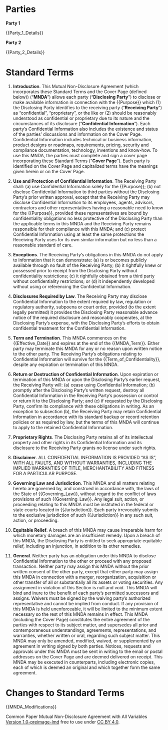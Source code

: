 # Parties

**Party 1**

{{Party_1_Details}}

**Party 2**

{{Party_2_Details}}

# Standard Terms

1. **Introduction**. This Mutual Non-Disclosure Agreement (which incorporates these Standard Terms and the Cover Page (defined below)) (“**MNDA**”) allows each party (“**Disclosing Party**”) to disclose or make available information in connection with the {{Purpose}} which (1) the Disclosing Party identifies to the receiving party (“**Receiving Party**”) as “confidential”, “proprietary”, or the like or (2) should be reasonably understood as confidential or proprietary due to its nature and the circumstances of its disclosure (“**Confidential Information**”). Each party’s Confidential Information also includes the existence and status of the parties’ discussions and information on the Cover Page. Confidential Information includes technical or business information, product designs or roadmaps, requirements, pricing, security and compliance documentation, technology, inventions and know-how. To use this MNDA, the parties must complete and sign a cover page incorporating these Standard Terms (“**Cover Page**”). Each party is identified on the Cover Page and capitalized terms have the meanings given herein or on the Cover Page.

2. **Use and Protection of Confidential Information**. The Receiving Party shall: (a) use Confidential Information solely for the {{Purpose}}; (b) not disclose Confidential Information to third parties without the Disclosing Party’s prior written approval, except that the Receiving Party may disclose Confidential Information to its employees, agents, advisors, contractors and other representatives having a reasonable need to know for the {{Purpose}}, provided these representatives are bound by confidentiality obligations no less protective of the Disclosing Party than the applicable terms in this MNDA and the Receiving Party remains responsible for their compliance with this MNDA; and (c) protect Confidential Information using at least the same protections the Receiving Party uses for its own similar information but no less than a reasonable standard of care.

3. **Exceptions**. The Receiving Party’s obligations in this MNDA do not apply to information that it can demonstrate: (a) is or becomes publicly available through no fault of the Receiving Party; (b) it rightfully knew or possessed prior to receipt from the Disclosing Party without confidentiality restrictions; (c) it rightfully obtained from a third party without confidentiality restrictions; or (d) it independently developed without using or referencing the Confidential Information.

4. **Disclosures Required by Law**. The Receiving Party may disclose Confidential Information to the extent required by law, regulation or regulatory authority, subpoena or court order, provided (to the extent legally permitted) it provides the Disclosing Party reasonable advance notice of the required disclosure and reasonably cooperates, at the Disclosing Party’s expense, with the Disclosing Party’s efforts to obtain confidential treatment for the Confidential Information.

5. **Term and Termination**. This MNDA commences on the {{Effective_Date}} and expires at the end of the {{MNDA_Term}}. Either party may terminate this MNDA for any or no reason upon written notice to the other party. The Receiving Party’s obligations relating to Confidential Information will survive for the {{Term_of_Confidentiality}}, despite any expiration or termination of this MNDA.

6. **Return or Destruction of Confidential Information**. Upon expiration or termination of this MNDA or upon the Disclosing Party’s earlier request, the Receiving Party will: (a) cease using Confidential Information; (b) promptly after the Disclosing Party’s written request, destroy all Confidential Information in the Receiving Party’s possession or control or return it to the Disclosing Party; and (c) if requested by the Disclosing Party, confirm its compliance with these obligations in writing. As an exception to subsection (b), the Receiving Party may retain Confidential Information in accordance with its standard backup or record retention policies or as required by law, but the terms of this MNDA will continue to apply to the retained Confidential Information.

7. **Proprietary Rights**. The Disclosing Party retains all of its intellectual property and other rights in its Confidential Information and its disclosure to the Receiving Party grants no license under such rights.

8. **Disclaimer**. ALL CONFIDENTIAL INFORMATION IS PROVIDED “AS IS”, WITH ALL FAULTS, AND WITHOUT WARRANTIES, INCLUDING THE IMPLIED WARRANTIES OF TITLE, MERCHANTABILITY AND FITNESS FOR A PARTICULAR PURPOSE.

9. **Governing Law and Jurisdiction**. This MNDA and all matters relating hereto are governed by, and construed in accordance with, the laws of the State of {{Governing_Law}}, without regard to the conflict of laws provisions of such {{Governing_Law}}. Any legal suit, action, or proceeding relating to this MNDA must be instituted in the federal or state courts located in {{Jurisdiction}}. Each party irrevocably submits to the exclusive jurisdiction of such {{Jurisdiction}} in any such suit, action, or proceeding.

10. **Equitable Relief**. A breach of this MNDA may cause irreparable harm for which monetary damages are an insufficient remedy. Upon a breach of this MNDA, the Disclosing Party is entitled to seek appropriate equitable relief, including an injunction, in addition to its other remedies.

11. **General**. Neither party has an obligation under this MNDA to disclose Confidential Information to the other or proceed with any proposed transaction. Neither party may assign this MNDA without the prior written consent of the other party, except that either party may assign this MNDA in connection with a merger, reorganization, acquisition or other transfer of all or substantially all its assets or voting securities. Any assignment in violation of this Section is null and void. This MNDA will bind and inure to the benefit of each party’s permitted successors and assigns. Waivers must be signed by the waiving party’s authorized representative and cannot be implied from conduct. If any provision of this MNDA is held unenforceable, it will be limited to the minimum extent necessary so the rest of this MNDA remains in effect. This MNDA (including the Cover Page) constitutes the entire agreement of the parties with respect to its subject matter, and supersedes all prior and contemporaneous understandings, agreements, representations, and warranties, whether written or oral, regarding such subject matter. This MNDA may only be amended, modified, waived, or supplemented by an agreement in writing signed by both parties. Notices, requests and approvals under this MNDA must be sent in writing to the email or postal addresses on the Cover Page and are deemed delivered on receipt. This MNDA may be executed in counterparts, including electronic copies, each of which is deemed an original and which together form the same agreement.

# Changes to Standard Terms

{{MNDA_Modifications}}

Common Paper Mutual Non-Disclosure Agreement with All Variables [Version 1.0-preimage-lmd](https://commonpaper.com/standards/mutual-nda/1.0/) free to use under [CC BY 4.0](https://creativecommons.org/licenses/by/4.0/).

